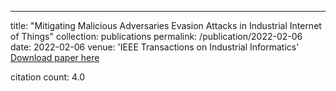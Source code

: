---
title: "Mitigating Malicious Adversaries Evasion Attacks in Industrial Internet of Things"
collection: publications
permalink: /publication/2022-02-06
date: 2022-02-06
venue: 'IEEE Transactions on Industrial Informatics'
[Download paper here](https://scholar.google.com/citations?view_op=view_citation&hl=en&user=CCckbEUAAAAJ&cstart=20&pagesize=80&citation_for_view=CCckbEUAAAAJ:tH6gc1N1XXoC)

citation count: 4.0